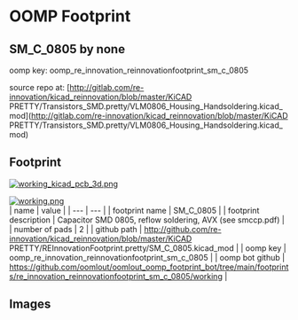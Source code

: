 # OOMP Footprint  
## SM_C_0805  by none  
  
oomp key: oomp_re_innovation_reinnovationfootprint_sm_c_0805  
  
source repo at: [http://gitlab.com/re-innovation/kicad_reinnovation/blob/master/KiCAD PRETTY/Transistors_SMD.pretty/VLM0806_Housing_Handsoldering.kicad_mod](http://gitlab.com/re-innovation/kicad_reinnovation/blob/master/KiCAD PRETTY/Transistors_SMD.pretty/VLM0806_Housing_Handsoldering.kicad_mod)  
## Footprint  
  
[![working_kicad_pcb_3d.png](working_kicad_pcb_3d_600.png)](working_kicad_pcb_3d.png)  
  
[![working.png](working_600.png)](working.png)  
| name | value | 
| --- | --- | 
| footprint name | SM_C_0805 | 
| footprint description | Capacitor SMD 0805, reflow soldering, AVX (see smccp.pdf) | 
| number of pads | 2 | 
| github path | http://github.com/re-innovation/kicad_reinnovation/blob/master/KiCAD PRETTY/REInnovationFootprint.pretty/SM_C_0805.kicad_mod | 
| oomp key | oomp_re_innovation_reinnovationfootprint_sm_c_0805 | 
| oomp bot github | https://github.com/oomlout/oomlout_oomp_footprint_bot/tree/main/footprints/re_innovation_reinnovationfootprint_sm_c_0805/working | 
## Images  
